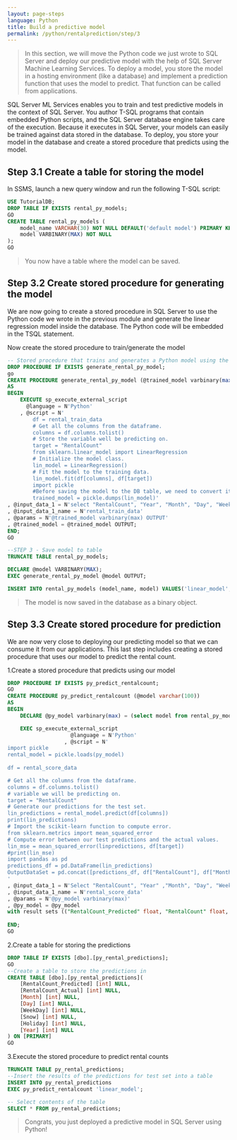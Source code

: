 ```yaml
---
layout: page-steps
language: Python
title: Build a predictive model 
permalink: /python/rentalprediction/step/3
---
```



>In this section, we will move the Python code we just wrote to SQL Server and deploy our predictive model with the help of SQL Server Machine Learning Services.
>To deploy a model, you store the model in a hosting environment (like a database) and implement a prediction function that uses the model to predict.  That function can be called from applications.

SQL Server ML Services enables you to train and test predictive models in the context of SQL Server. You author T-SQL programs that contain embedded Python scripts, and the SQL Server database engine takes care of the execution. Because it executes in SQL Server, your models can easily be trained against data stored in the database.
To deploy, you store your model in the database and create a stored procedure that predicts using the model.


## Step 3.1 Create a table for storing the model

In SSMS, launch a new query window and run the following T-SQL script:

```sql
USE TutorialDB;
DROP TABLE IF EXISTS rental_py_models;
GO
CREATE TABLE rental_py_models (
	model_name VARCHAR(30) NOT NULL DEFAULT('default model') PRIMARY KEY,
	model VARBINARY(MAX) NOT NULL
);
GO
```
>You now have a table where the model can be saved.

## Step 3.2 Create stored procedure for generating the model

We are now going to create a stored procedure in SQL Server to use the Python code we wrote in the previous module and generate the linear regression model inside the database.
The Python code will be embedded in the TSQL statement.

Now create the stored procedure to train/generate the model

```sql
-- Stored procedure that trains and generates a Python model using the rental_data and a decision tree algorithm
DROP PROCEDURE IF EXISTS generate_rental_py_model;
go
CREATE PROCEDURE generate_rental_py_model (@trained_model varbinary(max) OUTPUT)
AS
BEGIN
    EXECUTE sp_execute_external_script
      @language = N'Python'
    , @script = N'
        df = rental_train_data
        # Get all the columns from the dataframe.
        columns = df.columns.tolist()
        # Store the variable well be predicting on.
        target = "RentalCount"
        from sklearn.linear_model import LinearRegression
        # Initialize the model class.
        lin_model = LinearRegression()
        # Fit the model to the training data.
        lin_model.fit(df[columns], df[target])
        import pickle
        #Before saving the model to the DB table, we need to convert it to a binary object
        trained_model = pickle.dumps(lin_model)'
, @input_data_1 = N'select "RentalCount", "Year", "Month", "Day", "WeekDay", "Snow", "Holiday" from dbo.rental_data where Year < 2015'
, @input_data_1_name = N'rental_train_data'
, @params = N'@trained_model varbinary(max) OUTPUT'
, @trained_model = @trained_model OUTPUT;
END;
GO

--STEP 3 - Save model to table 
TRUNCATE TABLE rental_py_models;

DECLARE @model VARBINARY(MAX);
EXEC generate_rental_py_model @model OUTPUT;

INSERT INTO rental_py_models (model_name, model) VALUES('linear_model', @model);

```

>The model is now saved in the database as a binary object.

## Step 3.3 Create stored procedure for prediction

We are now very close to deploying our predicting model so that we can consume it from our applications.
This last step includes creating a stored procedure that uses our model to predict the rental count.

1.Create a stored procedure that predicts using our model

```sql
DROP PROCEDURE IF EXISTS py_predict_rentalcount;
GO
CREATE PROCEDURE py_predict_rentalcount (@model varchar(100))
AS
BEGIN
	DECLARE @py_model varbinary(max) = (select model from rental_py_models where model_name = @model);

	EXEC sp_execute_external_script 
					@language = N'Python'
				  , @script = N'
import pickle
rental_model = pickle.loads(py_model)
  
df = rental_score_data

# Get all the columns from the dataframe.
columns = df.columns.tolist()
# variable we will be predicting on.
target = "RentalCount"
# Generate our predictions for the test set.
lin_predictions = rental_model.predict(df[columns])
print(lin_predictions)
# Import the scikit-learn function to compute error.
from sklearn.metrics import mean_squared_error
# Compute error between our test predictions and the actual values.
lin_mse = mean_squared_error(linpredictions, df[target])
#print(lin_mse)
import pandas as pd
predictions_df = pd.DataFrame(lin_predictions)  
OutputDataSet = pd.concat([predictions_df, df["RentalCount"], df["Month"], df["Day"], df["WeekDay"], df["Snow"], df["Holiday"], df["Year"]], axis=1)
'
, @input_data_1 = N'Select "RentalCount", "Year" ,"Month", "Day", "WeekDay", "Snow", "Holiday"  from rental_data where Year = 2015'
, @input_data_1_name = N'rental_score_data'
, @params = N'@py_model varbinary(max)'
, @py_model = @py_model
with result sets (("RentalCount_Predicted" float, "RentalCount" float, "Month" float,"Day" float,"WeekDay" float,"Snow" float,"Holiday" float, "Year" float));
			  
END;
GO
```
2.Create a table for storing the predictions
```sql
DROP TABLE IF EXISTS [dbo].[py_rental_predictions];
GO
--Create a table to store the predictions in
CREATE TABLE [dbo].[py_rental_predictions](
	[RentalCount_Predicted] [int] NULL,
	[RentalCount_Actual] [int] NULL,
	[Month] [int] NULL,
	[Day] [int] NULL,
	[WeekDay] [int] NULL,
	[Snow] [int] NULL,
	[Holiday] [int] NULL,
	[Year] [int] NULL
) ON [PRIMARY]
GO
```

3.Execute the stored procedure to predict rental counts  

```sql
TRUNCATE TABLE py_rental_predictions;
--Insert the results of the predictions for test set into a table
INSERT INTO py_rental_predictions
EXEC py_predict_rentalcount 'linear_model';

-- Select contents of the table
SELECT * FROM py_rental_predictions;
```


> Congrats, you just deployed a predictive model in SQL Server using Python! 
